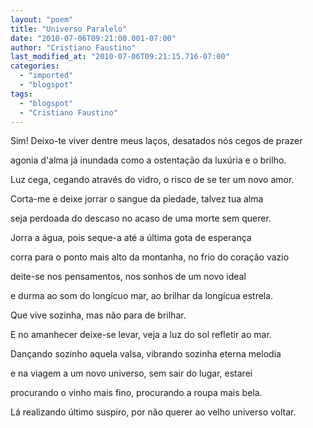 ```yaml
---
layout: "poem"
title: "Universo Paralelo"
date: "2010-07-06T09:21:00.001-07:00"
author: "Cristiano Faustino"
last_modified_at: "2010-07-06T09:21:15.716-07:00"
categories:
  - "imported"
  - "blogspot"
tags:
  - "blogspot"
  - "Cristiano Faustino"
---
```


Sim! Deixo-te viver dentre meus laços, desatados nós cegos de prazer

agonia d'alma já inundada como a ostentação da luxúria e o brilho.

Luz cega, cegando através do vidro, o risco de se ter um novo amor.

Corta-me e deixe jorrar o sangue da piedade, talvez tua alma

seja perdoada do descaso no acaso de uma morte sem querer.

Jorra a água, pois seque-a até a última gota de esperança

corra para o ponto mais alto da montanha, no frio do coração vazio

deite-se nos pensamentos, nos sonhos de um novo ideal

e durma ao som do longícuo mar, ao brilhar da longícua estrela.

Que vive sozinha, mas não para de brilhar.

E no amanhecer deixe-se levar, veja a luz do sol refletir ao mar.

Dançando sozinho aquela valsa, vibrando sozinha eterna melodia

e na viagem a um novo universo, sem sair do lugar, estarei

procurando o vinho mais fino, procurando a roupa mais bela.

Lá realizando último suspiro, por não querer ao velho universo voltar.